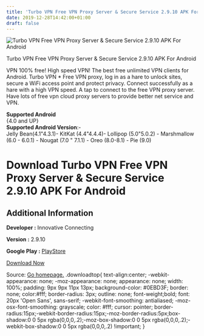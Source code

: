 ```yaml
---
title: 'Turbo VPN Free VPN Proxy Server & Secure Service 2.9.10 APK For Android'
date: 2019-12-28T14:42:00+01:00
draft: false
---
```


![Turbo VPN Free VPN Proxy Server & Secure Service 2.9.10 APK For Android](https://i1.wp.com/apkhome.net/wp-content/uploads/2019/11/Turbo-VPN-Free-VPN-Proxy-Server-Secure-Service-2.9.10.png "Turbo VPN Free VPN Proxy Server & Secure Service 2.9.10 APK For Android")

  

Turbo VPN Free VPN Proxy Server & Secure Service 2.9.10 APK For Android

VPN 100% free! High speed VPN! The best free unlimited VPN clients for Android. Turbo VPN \* Free VPN proxy, log in as a hare to unlock sites, secure a WiFi access point and protect privacy. Connect successfully as a hare with a high VPN speed. A tap to connect to the free VPN proxy server. Have lots of free vpn cloud proxy servers to provide better net service and VPN.

**Supported Android**  
{4.0 and UP}  
**Supported Android Version**:-  
Jelly Bean(4.1"4.3.1)- KitKat (4.4"4.4.4)- Lollipop (5.0"5.0.2) - Marshmallow (6.0 - 6.0.1) - Nougat (7.0 " 7.1.1) - Oreo (8.0-8.1) - Pie (9.0)

Download Turbo VPN Free VPN Proxy Server & Secure Service 2.9.10 APK For Android
================================================================================

Additional Information
----------------------

**Developer :** Innovative Connecting

**Version :** 2.9.10

**Google Play :** [PlayStore](https://play.google.com/store/apps/details?id=free.vpn.unblock.proxy.turbovpn)

  

[Download Now](https://store4app.co/post/turbo-vpn-free-vpn-proxy-server-amp-secure-service-2-9-10-apk-for-android_1574066371)

  
Source: [Go homepage.](https://store4app.co/post/turbo-vpn-free-vpn-proxy-server-amp-secure-service-2-9-10-apk-for-android_1574066371) .downloadtop{ text-align:center; -webkit-appearance: none; -moz-appearance: none; appearance: none; width: 100%; padding: 9px 9px 11px 13px; background-color: #0EBD3F; border: none; color:#fff; border-radius: 3px; outline: none; font-weight;bold; font: 20px 'Open Sans', sans-serif; -webkit-font-smoothing: antialiased; -moz-osx-font-smoothing: grayscale; color: #fff; cursor: pointer; border-radius:15px;-webkit-border-radius:15px;-moz-border-radius:5px;box-shadow:0 0 5px rgba(0,0,0,.2);-moz-box-shadow:0 0 5px rgba(0,0,0,.2);-webkit-box-shadow:0 0 5px rgba(0,0,0,.2) !important; }